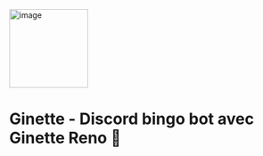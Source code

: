 <img width="141" alt="image" src="https://github.com/user-attachments/assets/3aa55620-11c8-4c16-b6ee-14c64ed71949">

# Ginette - Discord bingo bot avec Ginette Reno 💖
